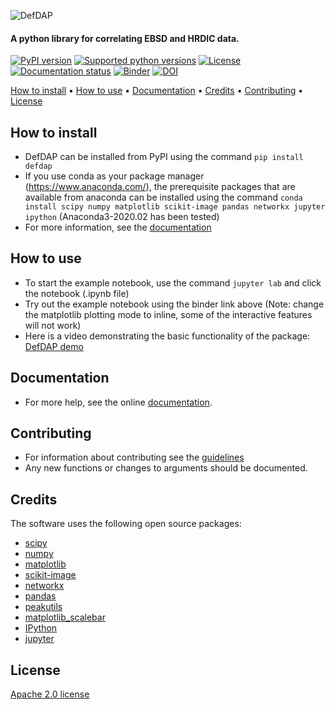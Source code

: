 ![DefDAP](https://defdap.readthedocs.io/en/latest/_images/logo.png)
#### A python library for correlating EBSD and HRDIC data.

[![PyPI version](https://img.shields.io/pypi/v/defdap "PyPI version")](https://pypi.org/project/defdap)
[![Supported python versions](https://img.shields.io/pypi/pyversions/defdap "Supported python versions")](https://pypi.org/project/defdap)
[![License](https://img.shields.io/github/license/mechmicroman/defdap "License")](https://github.com/MechMicroMan/DefDAP/blob/master/LICENSE)
[![Documentation status](https://readthedocs.org/projects/defdap/badge/?version=latest "Documentation status")](https://defdap.readthedocs.io/en/latest/?badge=latest)
[![Binder](https://mybinder.org/badge_logo.svg "Try on binder")](https://mybinder.org/v2/gh/MechMicroMan/DefDAP/master?filepath=example_notebook.ipynb)
[![DOI](https://zenodo.org/badge/DOI/10.5281/zenodo.3688096.svg "DOI")](https://doi.org/10.5281/zenodo.3688096)

[How to install](#how-to-install "How to install") •
[How to use](#how-to-use "How to use") •
[Documentation](#documentation "Documentation") •
[Credits](#credits "Credits") •
[Contributing](#contributing "Contributing") •
[License](#license "License")

## How to install
- DefDAP can be installed from PyPI using the command `pip install defdap`
- If you use conda as your package manager (https://www.anaconda.com/), the prerequisite packages that are available from anaconda can be installed using the command `conda install scipy numpy matplotlib scikit-image pandas networkx jupyter ipython` (Anaconda3-2020.02 has been tested)
- For more information, see the [documentation](https://defdap.readthedocs.io/en/latest/installation.html)

## How to use
- To start the example notebook, use the command `jupyter lab` and click the notebook (.ipynb file)
- Try out the example notebook using the binder link above (Note: change the matplotlib plotting mode to inline, some of the interactive features will not work)
- Here is a video demonstrating the basic functionality of the package: [DefDAP demo](http://www.youtube.com/watch?v=JIbc7F-nFSQ "DefDAP demo")

## Documentation
- For more help, see the online [documentation](https://defdap.readthedocs.io/).

## Contributing
- For information about contributing see the [guidelines](https://defdap.readthedocs.io/en/latest/contributing.html)
- Any new functions or changes to arguments should be documented.

## Credits
The software uses the following open source packages:

- [scipy](http://scipy.org/)
- [numpy](http://numpy.org/)
- [matplotlib](http://matplotlib.org/)
- [scikit-image](http://scikit-image.org/)
- [networkx](https://networkx.github.io/)
- [pandas](http://pandas.pydata.org)
- [peakutils](https://peakutils.readthedocs.io/en/latest/)
- [matplotlib_scalebar](https://pypi.org/project/matplotlib-scalebar/)
- [IPython](https://ipython.org/)
- [jupyter](https://jupyter.org/)

## License
[Apache 2.0 license](https://www.apache.org/licenses/LICENSE-2.0)
